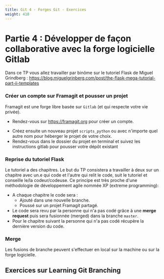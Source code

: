 ```yaml
---
title: Git 4 - Forges Git - Exercices
weight: 410
---
```


<!-- Le faire sur Github ET gitlab ? -->

# Partie 4 : Développer de façon collaborative avec la forge logicielle Gitlab

Dans ce TP vous allez travailler par binôme sur le tutoriel Flask de Miguel Grindberg : https://blog.miguelgrinberg.com/post/the-flask-mega-tutorial-part-ii-templates

### Créer un compte sur Framagit et pousser un projet

Framagit est une forge libre basée sur `Gitlab` (et qui respecte votre vie privée).

- Rendez-vous sur <https://framagit.org> pour créer un compte.
<!-- - FIXME: quel projet then? -->
- Créez ensuite un nouveau projet `scripts_python` ou avec n'importe quel autre nom pour héberger le projet de votre choix.
- Rendez-vous dans le dossier du projet en terminal et suivez les instructions gitlab pour pousser votre dépôt existant

### Reprise du tutoriel Flask

<!-- FIXME: rework, on fait microblog ou non ? si oui à partir de quand ? -->

Le tutoriel a des chapitres. Le but du TP consistera a travailler à deux sur un chapitre avec un.e qui code et l'autre qui relit le code, suit le tutoriel et conseille le/la codeur/codeuse. Ce principe est très proche d'une méthodologie de développement agile nommée XP (extreme programming):

<!-- FIXME: rework -->

- A chaque chapitre le code sera :
  - Ajouté dans une nouvelle branche.
  - Poussé sur un projet Framagit partagé.
- Le code sera revu par la personne qui n'a pas codé grâce à une **merge request** puis sera fusionnée (merged) dans la branche `master`.
- Pour le chapitre suivant la personne qui n'a pas codé récupère la dernière version du code.

### Merge

Les fusions de branche peuvent s'effectuer en local sur la machine ou sur la forge logicielle.

<!-- FIXME: euh je l'ai pas marqué quelque part ça ? tp3 ? fusionner -->
<!-- - Les deux premiers chapitres seront à merger en local et les deux suivants sur framagit. -->

<!-- FIXME: ajout autre remote, changement URL d'origine et ajout de celle de grinberg -->

## Exercices sur Learning Git Branching

 <!-- FIXME: leanringgit :  cherchez section    "Remote" puis Push & Pull -- dépôts gits distants ! (ou `remote1`) -->
<!-- FIXME: https://gitexercises.fracz.com/ -->
